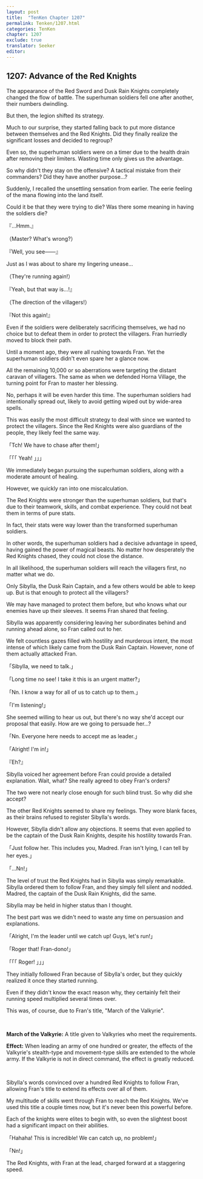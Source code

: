 ```yaml
---
layout: post
title:  "TenKen Chapter 1207"
permalink: Tenken/1207.html
categories: TenKen
chapter: 1207
exclude: true
translator: Seeker
editor: 
---
```

<h2>1207: Advance of the Red Knights</h2>

The appearance of the Red Sword and Dusk Rain Knights completely changed the flow of battle. The superhuman soldiers fell one after another, their numbers dwindling.

But then, the legion shifted its strategy.

Much to our surprise, they started falling back to put more distance between themselves and the Red Knights. Did they finally realize the significant losses and decided to regroup?

Even so, the superhuman soldiers were on a timer due to the health drain after removing their limiters. Wasting time only gives us the advantage.

So why didn't they stay on the offensive? A tactical mistake from their commanders? Did they have another purpose...?

Suddenly, I recalled the unsettling sensation from earlier. The eerie feeling of the mana flowing into the land itself.

Could it be that they were trying to die? Was there some meaning in having the soldiers die?

『...Hmm.』

（Master? What's wrong?）

『Well, you see――』

Just as I was about to share my lingering unease...

（They're running again!）

『Yeah, but that way is...!』

（The direction of the villagers!）

『Not this again!』

Even if the soldiers were deliberately sacrificing themselves, we had no choice but to defeat them in order to protect the villagers. Fran hurriedly moved to block their path.

Until a moment ago, they were all rushing towards Fran. Yet the superhuman soldiers didn't even spare her a glance now.

All the remaining 10,000 or so aberrations were targeting the distant caravan of villagers. The same as when we defended Horna Village, the turning point for Fran to master her blessing.

No, perhaps it will be even harder this time. The superhuman soldiers had intentionally spread out, likely to avoid getting wiped out by wide-area spells.

This was easily the most difficult strategy to deal with since we wanted to protect the villagers. Since the Red Knights were also guardians of the people, they likely feel the same way.

「Tch! We have to chase after them!」

「「「 Yeah! 」」」

We immediately began pursuing the superhuman soldiers, along with a moderate amount of healing.

However, we quickly ran into one miscalculation.

The Red Knights were stronger than the superhuman soldiers, but that's due to their teamwork, skills, and combat experience. They could not beat them in terms of pure stats.

In fact, their stats were way lower than the transformed superhuman soldiers.

In other words, the superhuman soldiers had a decisive advantage in speed, having gained the power of magical beasts. No matter how desperately the Red Knights chased, they could not close the distance.

In all likelihood, the superhuman soldiers will reach the villagers first, no matter what we do.

Only Sibylla, the Dusk Rain Captain, and a few others would be able to keep up. But is that enough to protect all the villagers?

We may have managed to protect them before, but who knows what our enemies have up their sleeves. It seems Fran shared that feeling.

Sibylla was apparently considering leaving her subordinates behind and running ahead alone, so Fran called out to her.

We felt countless gazes filled with hostility and murderous intent, the most intense of which likely came from the Dusk Rain Captain. However, none of them actually attacked Fran.

「Sibylla, we need to talk.」

「Long time no see! I take it this is an urgent matter?」

「Nn. I know a way for all of us to catch up to them.」

「I'm listening!」

She seemed willing to hear us out, but there's no way she'd accept our proposal that easily. How are we going to persuade her...?

「Nn. Everyone here needs to accept me as leader.」

「Alright! I'm in!」

『Eh?』

Sibylla voiced her agreement before Fran could provide a detailed explanation. Wait, what? She really agreed to obey Fran's orders?

The two were not nearly close enough for such blind trust. So why did she accept?

The other Red Knights seemed to share my feelings. They wore blank faces, as their brains refused to register Sibylla's words.

However, Sibylla didn't allow any objections. It seems that even applied to be the captain of the Dusk Rain Knights, despite his hostility towards Fran.

「Just follow her. This includes you, Madred. Fran isn't lying, I can tell by her eyes.」

「...Nn!」

The level of trust the Red Knights had in Sibylla was simply remarkable. Sibylla ordered them to follow Fran, and they simply fell silent and nodded. Madred, the captain of the Dusk Rain Knights, did the same.

Sibylla may be held in higher status than I thought.

The best part was we didn't need to waste any time on persuasion and explanations.

「Alright, I'm the leader until we catch up! Guys, let's run!」

「Roger that! Fran-dono!」

「「「  Roger!  」」」

They initially followed Fran because of Sibylla's order, but they quickly realized it once they started running.

Even if they didn't know the exact reason why, they certainly felt their running speed multiplied several times over.

This was, of course, due to Fran's title, "March of the Valkyrie".

<br/>

<div class="appraisal" markdown="1">

**March of the Valkyrie:** A title given to Valkyries who meet the requirements.<br/>

**Effect:** When leading an army of one hundred or greater, the effects of the Valkyrie's stealth-type and movement-type skills are extended to the whole army. If the Valkyrie is not in direct command, the effect is greatly reduced.<br/>

</div><br/>

Sibylla's words convinced over a hundred Red Knights to follow Fran, allowing Fran's title to extend its effects over all of them.

My multitude of skills went through Fran to reach the Red Knights. We've used this title a couple times now, but it's never been this powerful before.

Each of the knights were elites to begin with, so even the slightest boost had a significant impact on their abilities.

「Hahaha! This is incredible! We can catch up, no problem!」

「Nn!」

The Red Knights, with Fran at the lead, charged forward at a staggering speed.




